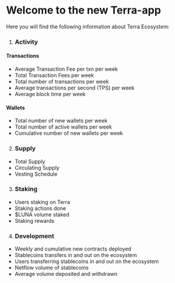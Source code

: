 # Welcome to the new Terra-app

Here you will find the following information about Terra Ecosystem:

1. ### Activity
#### Transactions
- Average Transaction Fee per txn per week
- Total Transaction Fees per week
- Total number of transactions per week
- Average transactions per second (TPS) per week
- Average block time per week

#### Wallets
- Total number of new wallets per week
- Total number of active wallets per week
- Cumulative number of new wallets per week

2. ### Supply
- Total Supply
- Circulating Supply
- Vesting Schedule

3. ### Staking
- Users staking on Terra
- Staking actions done
- $LUNA volume staked
- Staking rewards

4. ### Development
- Weekly and cumulative new contracts deployed
- Stablecoins transfers in and out on the ecosystem
- Users transferring stablecoins in and out on the ecosystem
- Netflow volume of stablecoins
- Average volume deposited and withdrawn
